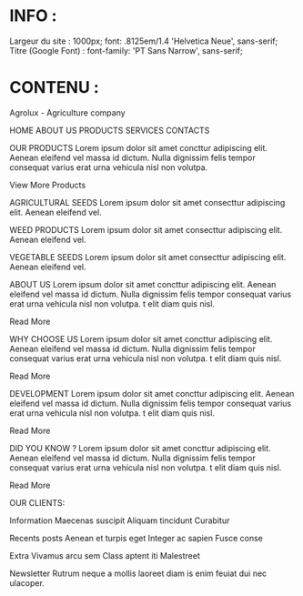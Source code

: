 INFO : 
=========

Largeur du site : 1000px;
font: .8125em/1.4 'Helvetica Neue', sans-serif;
Titre (Google Font) : font-family: 'PT Sans Narrow', sans-serif;






CONTENU :
=========


Agrolux - Agriculture company


HOME 
ABOUT US
PRODUCTS
SERVICES
CONTACTS


OUR PRODUCTS
Lorem ipsum dolor sit amet concttur adipiscing elit. Aenean eleifend vel massa id dictum. Nulla dignissim felis tempor consequat varius erat urna vehicula nisl non volutpa.

View More Products 


AGRICULTURAL SEEDS
Lorem ipsum dolor sit amet consecttur adipiscing elit. Aenean eleifend vel.


WEED PRODUCTS
Lorem ipsum dolor sit amet consecttur adipiscing elit. Aenean eleifend vel.


VEGETABLE SEEDS
Lorem ipsum dolor sit amet consecttur adipiscing elit. Aenean eleifend vel.

ABOUT US
Lorem ipsum dolor sit amet concttur adipiscing elit. Aenean eleifend vel massa id dictum. Nulla dignissim felis tempor consequat varius erat urna vehicula nisl non volutpa. t elit diam quis nisl.

Read More


WHY CHOOSE US
Lorem ipsum dolor sit amet concttur adipiscing elit. Aenean eleifend vel massa id dictum. Nulla dignissim felis tempor consequat varius erat urna vehicula nisl non volutpa. t elit diam quis nisl.

Read More


DEVELOPMENT
Lorem ipsum dolor sit amet concttur adipiscing elit. Aenean eleifend vel massa id dictum. Nulla dignissim felis tempor consequat varius erat urna vehicula nisl non volutpa. t elit diam quis nisl.

Read More


DID YOU KNOW ?
Lorem ipsum dolor sit amet concttur adipiscing elit. Aenean eleifend vel massa id dictum. Nulla dignissim felis tempor consequat varius erat urna vehicula nisl non volutpa. t elit diam quis nisl.

Read More


OUR CLIENTS:




Information
Maecenas suscipit
Aliquam tincidunt
Curabitur


Recents posts
Aenean et turpis eget
Integer ac sapien
Fusce conse


Extra
Vivamus arcu sem
Class aptent iti
Malestreet

Newsletter
Rutrum neque a mollis laoreet diam is enim feuiat dui nec ulacoper.

